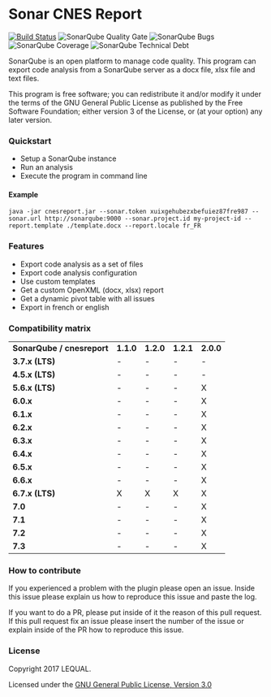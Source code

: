 # Sonar CNES Report
[![Build Status](https://travis-ci.org/lequal/sonar-cnes-report.svg?branch=master)](https://travis-ci.org/lequal/sonar-cnes-report)
![SonarQube Quality Gate](https://sonarcloud.io/api/project_badges/measure?project=fr.cnes.sonar%3Asonar-cnes-report&metric=alert_status)
![SonarQube Bugs](https://sonarcloud.io/api/project_badges/measure?project=fr.cnes.sonar%3Asonar-cnes-report&metric=bugs)
![SonarQube Coverage](https://sonarcloud.io/api/project_badges/measure?project=fr.cnes.sonar%3Asonar-cnes-report&metric=coverage)
![SonarQube Technical Debt](https://sonarcloud.io/api/project_badges/measure?project=fr.cnes.sonar%3Asonar-cnes-report&metric=sqale_index)

SonarQube is an open platform to manage code quality. This program can export code analysis from a SonarQube server as a docx file, xlsx file and text files.

This program is free software; you can redistribute it and/or modify it under the terms of the GNU General Public License as published by the Free Software Foundation; either version 3 of the License, or (at your option) any later version.

### Quickstart
- Setup a SonarQube instance
- Run an analysis
- Execute the program in command line

#### Example
````
java -jar cnesreport.jar --sonar.token xuixgehubezxbefuiez87fre987 --sonar.url http://sonarqube:9000 --sonar.project.id my-project-id --report.template ./template.docx --report.locale fr_FR
````

### Features
- Export code analysis as a set of files
- Export code analysis configuration
- Use custom templates
- Get a custom OpenXML (docx, xlsx) report
- Get a dynamic pivot table with all issues
- Export in french or english

### Compatibility matrix
<table>
 <tr>
  <td><b>SonarQube / cnesreport</b></td>
  <td><b>1.1.0</b></td>
  <td><b>1.2.0</b></td>
  <td><b>1.2.1</b></td>
  <td><b>2.0.0</b></td>
 </tr>
 <tr>
  <td><b>3.7.x (LTS)</b></td>
  <td>-</td>
  <td>-</td>
  <td>-</td>
  <td>-</td>
 </tr>
 <tr>
  <td><b>4.5.x (LTS)</b></td>
  <td>-</td>
  <td>-</td>
  <td>-</td>
  <td>-</td>
 </tr>
  <tr>
  <td><b>5.6.x (LTS)</b></td>
  <td>-</td>
  <td>-</td>
  <td>-</td>
  <td>X</td>
 </tr>
 <tr>
  <td><b>6.0.x</b></td>
  <td>-</td>
  <td>-</td>
  <td>-</td>
  <td>X</td>
 </tr>
 <tr>
  <td><b>6.1.x</b></td>
  <td>-</td>
  <td>-</td>
  <td>-</td>
  <td>X</td>
 </tr>
 <tr>
  <td><b>6.2.x</b></td>
  <td>-</td>
  <td>-</td>
  <td>-</td>
  <td>X</td>
 </tr>
 <tr>
  <td><b>6.3.x</b></td>
  <td>-</td>
  <td>-</td>
  <td>-</td>
  <td>X</td>
 </tr>
 <tr>
  <td><b>6.4.x</b></td>
  <td>-</td>
  <td>-</td>
  <td>-</td>
  <td>X</td>
 </tr>
 <tr>
  <td><b>6.5.x</b></td>
  <td>-</td>
  <td>-</td>
  <td>-</td>
  <td>X</td>
 </tr>
 <tr>
  <td><b>6.6.x</b></td>
  <td>-</td>
  <td>-</td>
  <td>-</td>
  <td>X</td>
 </tr>
 <tr>
  <td><b>6.7.x (LTS)</b></td>
  <td>X</td>
  <td>X</td>
  <td>X</td>
  <td>X</td>
 </tr>
 <tr>
  <td><b>7.0</b></td>
  <td>-</td>
  <td>-</td>
  <td>-</td>
  <td>X</td>
 </tr>
 <tr>
  <td><b>7.1</b></td>
  <td>-</td>
  <td>-</td>
  <td>-</td>
  <td>X</td>
 </tr>
 <tr>
  <td><b>7.2</b></td>
  <td>-</td>
  <td>-</td>
  <td>-</td>
  <td>X</td>
 </tr>
 <tr>
  <td><b>7.3</b></td>
  <td>-</td>
  <td>-</td>
  <td>-</td>
  <td>X</td>
 </tr>
</table>

### How to contribute
If you experienced a problem with the plugin please open an issue. Inside this issue please explain us how to reproduce this issue and paste the log.

If you want to do a PR, please put inside of it the reason of this pull request. If this pull request fix an issue please insert the number of the issue or explain inside of the PR how to reproduce this issue.

### License
Copyright 2017 LEQUAL.

Licensed under the [GNU General Public License, Version 3.0](https://www.gnu.org/licenses/gpl.txt)
